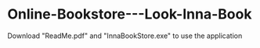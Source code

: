 # Online-Bookstore---Look-Inna-Book

Download "ReadMe.pdf" and "InnaBookStore.exe" to use the application
